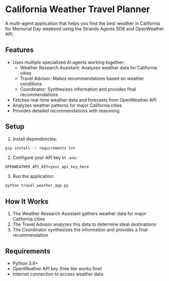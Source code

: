 # California Weather Travel Planner

A multi-agent application that helps you find the best weather in California for Memorial Day weekend using the Strands Agents SDK and OpenWeather API.

## Features

- Uses multiple specialized AI agents working together:
  - Weather Research Assistant: Analyzes weather data for California cities
  - Travel Advisor: Makes recommendations based on weather conditions
  - Coordinator: Synthesizes information and provides final recommendations
- Fetches real-time weather data and forecasts from OpenWeather API
- Analyzes weather patterns for major California cities
- Provides detailed recommendations with reasoning

## Setup

1. Install dependencies:
```bash
pip install -r requirements.txt
```

2. Configure your API key in `.env`:
```
OPENWEATHER_API_KEY=your_api_key_here
```

3. Run the application:
```bash
python travel_weather_app.py
```

## How It Works

1. The Weather Research Assistant gathers weather data for major California cities
2. The Travel Advisor analyzes this data to determine ideal destinations
3. The Coordinator synthesizes the information and provides a final recommendation

## Requirements

- Python 3.8+
- OpenWeather API key (free tier works fine)
- Internet connection to access weather data

